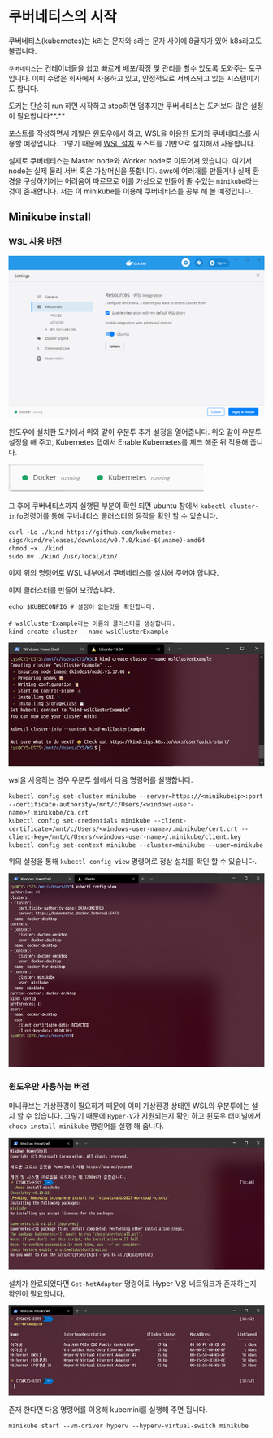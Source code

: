 # 쿠버네티스의 시작

쿠버네티스\(kubernetes\)는 k라는 문자와 s라는 문자 사이에 8글자가 있어 k8s라고도 불립니다.

`쿠버네티스`는  컨테이너들을 쉽고 빠르게 배포/확장 및 관리를 할수 있도록 도와주는 도구입니다. 이미 수많은 회사에서 사용하고 있고, 안정적으로 서비스되고 있는 시스템이기도 합니다.

도커는 단순히 run 하면 시작하고 stop하면 멈추지만 쿠버네티스는 도커보다 많은 설정이 필요합니다**.**

포스트를 작성하면서 개발은 윈도우에서 하고, WSL을 이용한 도커와 쿠버네티스를 사용할 예정입니다. 그렇기 때문에 [WSL 설치](https://dydtjr1128.github.io/windows/2020/06/01/Install-WSL2.html) 포스트를 기반으로 설치해서 사용합니다.

실제로 쿠버네티스는  Master node와 Worker node로 이루어져 있습니다. 여기서 node는 실제 물리 서버 혹은 가상머신을 뜻합니다. aws에 여러개를 만들거나 실제 환경을 구상하기에는 어려움이 따르므로 이를 가상으로 만들어 줄 수있는 `minikube`라는 것이 존재합니다. 저는 이 minikube를 이용해 쿠버네티스를 공부 해 볼 예정입니다.

## Minikube install 

### WSL 사용 버전

![](../.gitbook/assets/image%20%2811%29.png)

윈도우에 설치한 도커에서 위와 같이 우분투 추가 설정을 열어줍니다. 위오 같이 우분투 설정을 해 주고, Kubernetes 탭에서 Enable Kubernetes를 체크 해준 뒤 적용해 줍니다.

![](../.gitbook/assets/image%20%2818%29.png)

그 후에 쿠버네티스까지 실행된 부분이 확인 되면 ubuntu 창에서 `kubectl cluster-info`명령어를 통해 쿠버네티스 클러스터의 동작을 확인 할 수 있습니다.

```text
curl -Lo ./kind https://github.com/kubernetes-sigs/kind/releases/download/v0.7.0/kind-$(uname)-amd64
chmod +x ./kind
sudo mv ./kind /usr/local/bin/
```

이제 위의 명령어로 WSL 내부에서 쿠버네티스를 설치해 주어야 합니다.

이제 클러스터를 만들어 보겠습니다.

```text
echo $KUBECONFIG # 설정이 없는것을 확인합니다.

# wslClusterExample라는 이름의 클러스터를 생성합니다.
kind create cluster --name wslClusterExample 
```

![&#xD074;&#xB7EC;&#xC2A4;&#xD130; &#xC0DD;&#xC131;](../.gitbook/assets/image%20%2819%29.png)

wsl을 사용하는 경우 우분투 쉘에서 다음 명령어를 실행합니다.

```text
kubectl config set-cluster minikube --server=https://<minikubeip>:port --certificate-authority=/mnt/c/Users/<windows-user-name>/.minikube/ca.crt
kubectl config set-credentials minikube --client-certificate=/mnt/c/Users/<windows-user-name>/.minikube/cert.crt --client-key=/mnt/c/Users/<windows-user-name>/.minikube/client.key
kubectl config set-context minikube --cluster=minikube --user=minikube
```

위의 설정을 통해 `kubectl config view` 명령어로 정상 설치를 확인 할 수 있습니다.

![&#xC124;&#xCE58; &#xD655;&#xC778;](../.gitbook/assets/image%20%2814%29.png)



### 윈도우만 사용하는 버전

미니큐브는 가상환경이 필요하기 때문에 이미 가상환경 상태인 WSL의 우분투에는 설치 할 수 없습니다. 그렇기 때문에 `Hyper-V`가 지원되는지 확인 하고 윈도우 터미널에서 `choco install minikube` 명령어를 실행 해 줍니다.

![&#xC708;&#xB3C4;&#xC6B0; &#xD130;&#xBBF8;&#xB110;&#xC5D0;&#xC11C; &#xBBF8;&#xB2C8;&#xD050;&#xBE0C;&#xB97C; &#xC124;&#xCE58;](../.gitbook/assets/image%20%2815%29.png)

설치가 완료되었다면 `Get-NetAdapter` 명령어로 Hyper-V용 네트워크가 존재하는지 확인이 필요합니다.

![](../.gitbook/assets/image%20%2813%29.png)

존재 한다면 다음 명령어를 이용해 kubemini를 실행해 주면 됩니다.

```text
minikube start --vm-driver hyperv --hyperv-virtual-switch minikube
```



